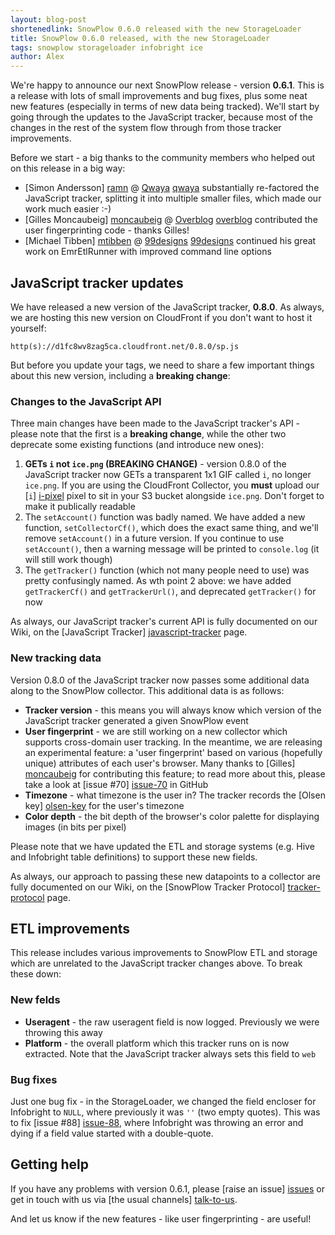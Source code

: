 ```yaml
---
layout: blog-post
shortenedlink: SnowPlow 0.6.0 released with the new StorageLoader
title: SnowPlow 0.6.0 released, with the new StorageLoader
tags: snowplow storageloader infobright ice
author: Alex
---
```


We're happy to announce our next SnowPlow release - version **0.6.1**. This is a release with lots of small improvements and bug fixes, plus some neat new features (especially in terms of new data being tracked). We'll start by going through the updates to the JavaScript tracker, because most of the changes in the rest of the system flow through from those tracker improvements.

Before we start - a big thanks to the community members who helped out on this release in a big way:

* [Simon Andersson] [ramn] @ [Qwaya] [qwaya] substantially re-factored the JavaScript tracker, splitting it into multiple smaller files, which made our work much easier :-)
* [Gilles Moncaubeig] [moncaubeig] @ [Overblog] [overblog] contributed the user fingerprinting code - thanks Gilles!
* [Michael Tibben] [mtibben] @ [99designs] [99designs] continued his great work on EmrEtlRunner with improved command line options

<!--more-->

## JavaScript tracker updates

We have released a new version of the JavaScript tracker, **0.8.0**. As always, we are hosting this new version on CloudFront if you don't want to host it yourself:

    http(s)://d1fc8wv8zag5ca.cloudfront.net/0.8.0/sp.js

But before you update your tags, we need to share a few important things about this new version, including a **breaking change**:

### Changes to the JavaScript API

Three main changes have been made to the JavaScript tracker's API - please note that the first is a **breaking change**, while the other two deprecate some existing functions (and introduce new ones):

1. **GETs `i` not `ice.png` (BREAKING CHANGE)** - version 0.8.0 of the JavaScript tracker now GETs a transparent 1x1 GIF called `i`, no longer `ice.png`. If you are using the CloudFront Collector, you **must** upload our [`i`] [i-pixel] pixel to sit in your S3 bucket alongside `ice.png`. Don't forget to make it publically readable
2. The `setAccount()` function was badly named. We have added a new function, `setCollectorCf()`, which does the exact same thing, and we'll remove `setAccount()` in a future version. If you continue to use `setAccount()`, then a warning message will be printed to `console.log` (it will still work though)
3. The `getTracker()` function (which not many people need to use) was pretty confusingly named. As wth point 2 above: we have added `getTrackerCf()` and `getTrackerUrl()`, and deprecated `getTracker()` for now

As always, our JavaScript tracker's current API is fully documented on our Wiki, on the [JavaScript Tracker] [javascript-tracker] page.

### New tracking data

Version 0.8.0 of the JavaScript tracker now passes some additional data along to the SnowPlow collector. This additional data is as follows:

* **Tracker version** - this means you will always know which version of the JavaScript tracker generated a given SnowPlow event
* **User fingerprint** - we are still working on a new collector which supports cross-domain user tracking. In the meantime, we are releasing an experimental feature: a 'user fingerprint' based on various (hopefully unique) attributes of each user's browser. Many thanks to [Gilles] [moncaubeig] for contributing this feature; to read more about this, please take a look at [issue #70] [issue-70] in GitHub
* **Timezone** - what timezone is the user in? The tracker records the [Olsen key] [olsen-key] for the user's timezone
* **Color depth** - the bit depth of the browser's color palette for displaying images (in bits per pixel)

Please note that we have updated the ETL and storage systems (e.g. Hive and Infobright table definitions) to support these new fields.

As always, our approach to passing these new datapoints to a collector are fully documented on our Wiki, on the [SnowPlow Tracker Protocol] [tracker-protocol] page.

## ETL improvements

This release includes various improvements to SnowPlow ETL and storage which are unrelated to the JavaScript tracker changes above. To break these down:

### New felds

* **Useragent** - the raw useragent field is now logged. Previously we were throwing this away
* **Platform** - the overall platform which this tracker runs on is now extracted. Note that the JavaScript tracker always sets this field to `web`

### Bug fixes

Just one bug fix - in the StorageLoader, we changed the field encloser for Infobright to `NULL`, where previously it was `''` (two empty quotes). This was to fix [issue #88] [issue-88], where Infobright was throwing an error and dying if a field value started with a double-quote.

## Getting help

If you have any problems with version 0.6.1, please [raise an issue] [issues] or get in touch with us via [the usual channels] [talk-to-us].

And let us know if the new features - like user fingerprinting - are useful!

[ramn]: https://github.com/ramn
[qwaya]: http://www.qwaya.com
[mtibben]: https://github.com/mtibben
[99designs]: http://99designs.com
[moncaubeig]: https://github.com/moncaubeig
[overblog]: www.over-blog.com/

[i-pixel]: https://github.com/snowplow/snowplow/blob/master/2-collectors/cloudfront-collector/static/i?raw=true
[javascript-tracker]: https://github.com/snowplow/snowplow/wiki/javascript-tracker
[olsen-key]: http://en.wikipedia.org/wiki/Tz_database
[issue-70]: https://github.com/snowplow/snowplow/issues/70

[tracker-protocol]: https://github.com/snowplow/snowplow/wiki/snowplow-tracker-protocol

[issue-88]: https://github.com/snowplow/snowplow/issues/88

[issues]: https://github.com/snowplow/snowplow/issues
[talk-to-us]: https://github.com/snowplow/snowplow/wiki/Talk-to-us